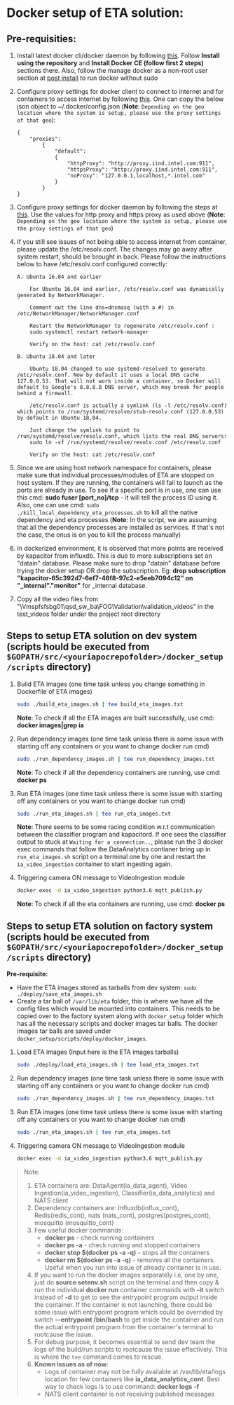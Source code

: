 # Docker setup of ETA solution:

## Pre-requisities:
1. Install latest docker cli/docker daemon by following [this](https://docs.docker.com/install/linux/docker-ce/ubuntu/#install-docker-ce). Follow **Install using the repository** and **Install Docker CE (follow first 2 steps)** sections there. Also, follow the manage docker as a non-root user section at [post install](https://docs.docker.com/install/linux/linux-postinstall/) to run docker without sudo
2. Configure proxy settings for docker client to connect to internet and for containers to access internet by following [this](https://docs.docker.com/network/proxy/). One can copy the below json object to ~/.docker/config.json (**Note**: `Depending on the geo location where the system is setup, please use the proxy settings of that geo`):

    ```
    {
        "proxies":
            {
                "default":
                {
                    "httpProxy": "http://proxy.iind.intel.com:911",
                    "httpsProxy": "http://proxy.iind.intel.com:911",
                    "noProxy": "127.0.0.1,localhost,*.intel.com"
                }
            }
    }
    ```

3. Configure proxy settings for docker daemon by following the steps at [this](https://docs.docker.com/config/daemon/systemd/#httphttps-proxy). Use the values for http proxy and https proxy as used above (**Note**: `Depending on the geo location where the system is setup, please use the proxy settings of that geo`)

4. If you still see issues of not being able to access internet from container, please update the /etc/resolv.conf. The changes may go away after system restart, should be brought in back. Please follow the instructions below to have /etc/resolv.conf configured correctly:

    ```
    A. Ubuntu 16.04 and earlier

        For Ubuntu 16.04 and earlier, /etc/resolv.conf was dynamically generated by NetworkManager.

        Comment out the line dns=dnsmasq (with a #) in /etc/NetworkManager/NetworkManager.conf

        Restart the NetworkManager to regenerate /etc/resolv.conf :
        sudo systemctl restart network-manager

        Verify on the host: cat /etc/resolv.conf

    B. Ubuntu 18.04 and later

        Ubuntu 18.04 changed to use systemd-resolved to generate /etc/resolv.conf. Now by default it uses a local DNS cache 127.0.0.53. That will not work inside a container, so Docker will default to Google's 8.8.8.8 DNS server, which may break for people behind a firewall.

        /etc/resolv.conf is actually a symlink (ls -l /etc/resolv.conf) which points to /run/systemd/resolve/stub-resolv.conf (127.0.0.53) by default in Ubuntu 18.04.

        Just change the symlink to point to /run/systemd/resolve/resolv.conf, which lists the real DNS servers:
        sudo ln -sf /run/systemd/resolve/resolv.conf /etc/resolv.conf

        Verify on the host: cat /etc/resolv.conf
    ```
    
5. Since we are using host network namespace for containers, please make sure that individual processes/modules of ETA are stopped on host system. If they are running, the containers will fail to launch as the ports are already in use. To see if a specific port is in use, one can use this cmd:
**sudo fuser [port_no]/tcp** - it will tell the process ID using it. Also, one can use cmd: `sudo ./kill_local_dependency_eta_processes.sh` to kill all the native dependency and eta processes (**Note**: In the script, we are assuming that all the dependency processes are installed as services. If that's not the case, the onus is on you to kill the process manually)

6. In dockerized environment, it is observed that more points are received by kapacitor from influxdb. This is due to more subscriptions set on "datain" database. Please make sure to drop "datain" database before trying the docker setup OR drop the subscription. Eg: **drop subscription "kapacitor-65c392d7-6ef7-46f8-97c2-e5eeb7094c12" on "_internal"."monitor"** for _internal database.

7. Copy all the video files from "\\Vmspfsfsbg01\qsd_sw_ba\FOG\Validation\validation_videos" in the test_videos folder under the project root directory

## Steps to setup ETA solution on dev system (scripts hould be executed from `$GOPATH/src/<youriapocrepofolder>/docker_setup/scripts` directory)

1. Build ETA images (one time task unless you change something in Dockerfile of ETA images)
    
    ```sh
    sudo ./build_eta_images.sh | tee build_eta_images.txt
    ```
    
    **Note**: To check if all the ETA images are built successfully, use cmd: **docker images|grep ia** 

2. Run dependency images (one time task unless there is some issue with starting off any containers or you want to change docker run cmd)
    
    ```sh
    sudo ./run_dependency_images.sh | tee run_dependency_images.txt
    ```
    
    **Note**: To check if all the dependency containers are running, use cmd: **docker ps** 

3. Run ETA images (one time task unless there is some issue with starting off any containers or you want to change docker run cmd)
    
    ```sh
    sudo ./run_eta_images.sh | tee run_eta_images.txt
    ```

    **Note**: There seems to be some racing condition w.r.t communication between the classifier program and kapacitord. If one sees the classifier output to stuck at `Waiting for a connection..`, please run the 3 docker exec commands that follow the DataAnalytics
    contianer bring up in `run_eta_images.sh` script on a terminal one by one and restart the `ia_video_ingestion` container to start ingesting again.

4. Triggering camera ON message to VideoIngestion module

    ```sh
    docker exec -d ia_video_ingestion python3.6 mqtt_publish.py
    ```

    
    **Note**: To check if all the eta containers are running, use cmd: **docker ps** 

## Steps to setup ETA solution on factory system (scripts hould be executed from `$GOPATH/src/<youriapocrepofolder>/docker_setup/scripts` directory)

**Pre-requisite:**
* Have the ETA images stored as tarballs from dev system: `sudo ./deploy/save_eta_images.sh`
* Create a tar ball of `/var/lib/eta` folder, this is where we have all the config files which would be mounted into containers. This needs to be copied over to the factory system along with `docker_setup` folder which has all the necessary scripts and docker images tar balls. The docker images tar balls are saved under `docker_setup/scripts/deploy/docker_images`.
    
1. Load ETA images (Input here is the ETA images tarballs)

    ```sh
    sudo ./deploy/load_eta_images.sh | tee load_eta_images.txt
    ```
    
2. Run dependency images (one time task unless there is some issue with starting off any containers or you want to change docker run cmd)

	```sh
    sudo ./run_dependency_images.sh | tee run_dependency_images.txt
    ```
    
3. Run ETA images (one time task unless there is some issue with starting off any containers or you want to change docker run cmd)
    
    ```sh
    sudo ./run_eta_images.sh | tee run_eta_images.txt
    ```

4. Triggering camera ON message to VideoIngestion module

    ```sh
    docker exec -d ia_video_ingestion python3.6 mqtt_publish.py
    ```

> Note:
> 1. ETA containers are: DataAgent(ia_data_agent), Video Ingestion(ia_video_ingestion), Classifier(ia_data_analytics) and NATS client
> 2. Dependency containers are: Influxdb(influx_cont), Redis(redis_cont), nats (nats_cont), postgres(postgres_cont), mosquitto (mosquitto_cont)
> 3. Few useful docker commands:
>   	* **docker ps** - check running containers
>   	* **docker ps -a** - check running and stopped containers
>   	* **docker stop $(docker ps -a -q)** - stops all the containers
>   	* **docker rm $(docker ps -a -q)** - removes all the containers. Useful when you run into issue of already container is in use.
> 4. If you want to run the docker images separately i.e, one by one, just do **source setenv.sh** script on the terminal and then copy & run the individual **docker run** container commands with **-it** switch instead of **-d** to get to see the entrypoint program output inside the container. If the container is not launching, there could be some issue with entrypoint program which could be overrided by switch **--entrypoint /bin/bash** to get inside the container and run the actual entrypoint program from the container's terminal to rootcause the issue.
> 5. For debug purpose, it becomes essential to send dev team the logs of the build/run scripts to rootcause the issue effectively. This is where the `tee` command comes to rescue.
> 6. **Known issues as of now**: 
>    * Logs of container may not be fully available at /var/lib/eta/logs location for few containers like **ia_data_analytics_cont**.
>      Best way to check logs is to use command: **docker logs -f <contname>**
>    * NATS client container is not receiving published messages